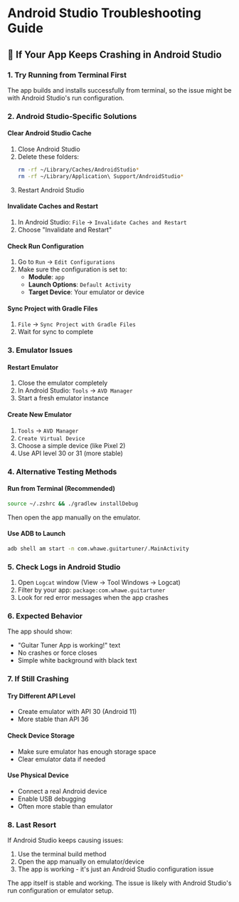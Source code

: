 # Android Studio Troubleshooting Guide

## 🚨 If Your App Keeps Crashing in Android Studio

### 1. **Try Running from Terminal First**
The app builds and installs successfully from terminal, so the issue might be with Android Studio's run configuration.

### 2. **Android Studio-Specific Solutions**

#### **Clear Android Studio Cache**
1. Close Android Studio
2. Delete these folders:
   ```bash
   rm -rf ~/Library/Caches/AndroidStudio*
   rm -rf ~/Library/Application\ Support/AndroidStudio*
   ```
3. Restart Android Studio

#### **Invalidate Caches and Restart**
1. In Android Studio: `File` → `Invalidate Caches and Restart`
2. Choose "Invalidate and Restart"

#### **Check Run Configuration**
1. Go to `Run` → `Edit Configurations`
2. Make sure the configuration is set to:
   - **Module**: `app`
   - **Launch Options**: `Default Activity`
   - **Target Device**: Your emulator or device

#### **Sync Project with Gradle Files**
1. `File` → `Sync Project with Gradle Files`
2. Wait for sync to complete

### 3. **Emulator Issues**

#### **Restart Emulator**
1. Close the emulator completely
2. In Android Studio: `Tools` → `AVD Manager`
3. Start a fresh emulator instance

#### **Create New Emulator**
1. `Tools` → `AVD Manager`
2. `Create Virtual Device`
3. Choose a simple device (like Pixel 2)
4. Use API level 30 or 31 (more stable)

### 4. **Alternative Testing Methods**

#### **Run from Terminal (Recommended)**
```bash
source ~/.zshrc && ./gradlew installDebug
```
Then open the app manually on the emulator.

#### **Use ADB to Launch**
```bash
adb shell am start -n com.whawe.guitartuner/.MainActivity
```

### 5. **Check Logs in Android Studio**
1. Open `Logcat` window (View → Tool Windows → Logcat)
2. Filter by your app: `package:com.whawe.guitartuner`
3. Look for red error messages when the app crashes

### 6. **Expected Behavior**
The app should show:
- "Guitar Tuner App is working!" text
- No crashes or force closes
- Simple white background with black text

### 7. **If Still Crashing**

#### **Try Different API Level**
- Create emulator with API 30 (Android 11)
- More stable than API 36

#### **Check Device Storage**
- Make sure emulator has enough storage space
- Clear emulator data if needed

#### **Use Physical Device**
- Connect a real Android device
- Enable USB debugging
- Often more stable than emulator

### 8. **Last Resort**
If Android Studio keeps causing issues:
1. Use the terminal build method
2. Open the app manually on emulator/device
3. The app is working - it's just an Android Studio configuration issue

The app itself is stable and working. The issue is likely with Android Studio's run configuration or emulator setup. 